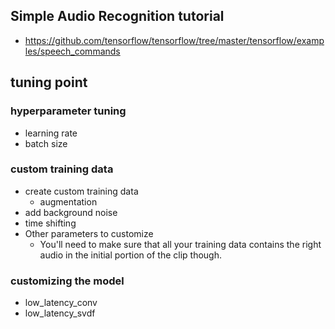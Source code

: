 ## Simple Audio Recognition tutorial
- https://github.com/tensorflow/tensorflow/tree/master/tensorflow/examples/speech_commands

## tuning point
### hyperparameter tuning
- learning rate
- batch size

### custom training data 
- create custom training data
  - augmentation
- add background noise
- time shifting
- Other parameters to customize
  - You'll need to make sure that all your training data contains the right audio in the initial portion of the clip though.

### customizing the model
- low_latency_conv
- low_latency_svdf
